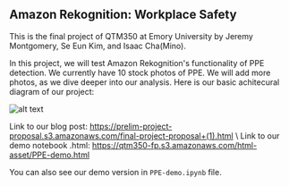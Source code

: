 ## Amazon Rekognition: Workplace Safety

This is the final project of QTM350 at Emory University
by Jeremy Montgomery, Se Eun Kim, and Isaac Cha(Mino).

In this project, we will test Amazon Rekognition's functionality of PPE detection.
We currently have 10 stock photos of PPE. We will add more photos, as we dive deeper into our analysis.
Here is our basic achitecural diagram of our project:

![alt text](https://qtm350-fp.s3.amazonaws.com/QTM350+Final+Architectural+Diagram.drawio.png)

Link to our blog post: https://prelim-project-proposal.s3.amazonaws.com/final-project-proposal+(1).html \\
Link to our demo notebook .html: https://qtm350-fp.s3.amazonaws.com/html-asset/PPE-demo.html

You can also see our demo version in `PPE-demo.ipynb` file.